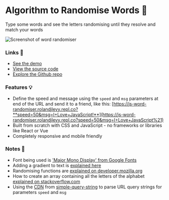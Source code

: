 # Algorithm to Randomise Words 💫 

Type some words and see the letters randomising until they resolve and match your words

![Screenshot of word randomiser](https://github.com/rolandjlevy/js-word-randomiser/blob/master/images/screenshot.png?raw=true "Screenshot of word randomiser")

### Links 🔗
- [See the demo](https://js-word-randomiser.rolandjlevy.repl.co/)
- [View the source code](https://repl.it/@RolandJLevy/js-word-randomiser)
- [Explore the Github repo](https://github.com/rolandjlevy/js-word-randomiser)

### Features 💡
- Define the speed and message using the `speed` and `msg` parameters at end of the URL and send it to a friend, like this: [https://js-word-randomiser.rolandjlevy.repl.co?**speed=50&msg=I+Love+JavaScript!**](https://js-word-randomiser.rolandjlevy.repl.co?speed=50&msg=I+Love+JavaScript%21)
- Built from scratch with CSS and JavaScript - no frameworks or libraries like React or Vue
- Completely responsive and mobile friendly

### Notes 📝
- Font being used is ['Major Mono Display' from Google Fonts](https://fonts.google.com/specimen/Major+Mono+Display)
- Adding a gradient to text is [explained here](https://fossheim.io/writing/posts/css-text-gradient/)
- Randomising functions are [explained on developer.mozilla.org](https://developer.mozilla.org/en-US/docs/Web/JavaScript/Reference/Global_Objects/Math/random)
- How to create an array containing all the letters of the alphabet [explained on stackoverflow.com](https://stackoverflow.com/questions/12376870/create-an-array-of-characters-from-specified-range)
- Using the [CDN](https://www.jsdelivr.com/package/npm/simple-query-string) from [simple-query-string](https://www.npmjs.com/package/simple-query-string) to parse URL query strings for parameters `speed` and `msg`